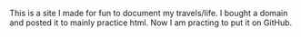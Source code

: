 This is a site I made for fun to document my travels/life.
I bought a domain and posted it to mainly practice html.
Now I am practing to put it on GitHub.
